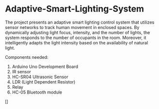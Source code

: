 # Adaptive-Smart-Lighting-System

The project presents an adaptive smart lighting control system that utilizes sensor networks to track human movement in enclosed spaces. By dynamically adjusting light focus, intensity, and the number of lights, the system responds to the number of occupants in the room. Moreover, it intelligently adapts the light intensity based on the availability of natural light.

Components needed:
1. Arduino Uno Development Board
2. IR sensor
3. HC-SR04 Ultrasonic Sensor
4. LDR (Light Dependent Resistor)
5. Relay
6. HC-05 Bluetooth module



[[](https://github.com/soumyajitmitra77/Adaptive-Smart-Lighting-System/blob/b4be483658e661ceaa58de7149a8772c448cd170/Screenshot%202023-08-05%20at%2011.53.32.png)]

